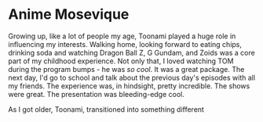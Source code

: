 # Anime Mosevique

Growing up, like a lot of people my age, Toonami played a huge role in influencing my interests. Walking home, looking forward to eating chips, drinking soda and watching Dragon Ball Z, G Gundam, and Zoids was a core part of my childhood experience. Not only that, I loved watching TOM during the program bumps - he was *so cool*. It was a great package. The next day, I'd go to school and talk about the previous day's episodes with all my friends. The experience was, in hindsight, pretty incredible. The shows were great. The presentation was bleeding-edge cool.

As I got older, Toonami, transitioned into something different
